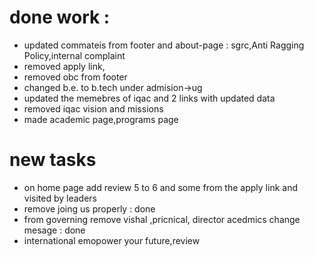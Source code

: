 # done work :

- updated commateis from footer and about-page : sgrc,Anti Ragging Policy,internal complaint
- removed apply link,
- removed obc from footer
- changed b.e. to b.tech under admision->ug
- updated the memebres of iqac and 2 links with updated data
- removed iqac vision and missions
- made academic page,programs page

# new tasks

- on home page add review 5 to 6 and some from the apply link  and visited by leaders
- remove joing us properly : done
- from governing  remove  vishal ,pricnical, director acedmics change mesage  : done
- international emopower your future,review
